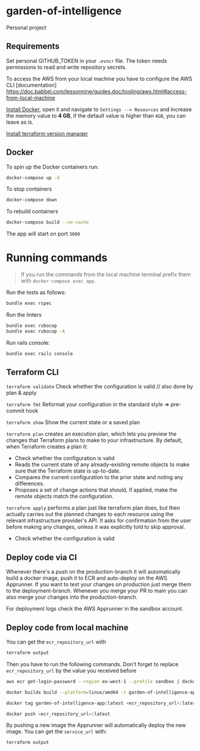 # garden-of-intelligence
Personal project

## Requirements

Set personal GITHUB_TOKEN in your `.evncr` file. The token needs permissions to read and write repository secrets.

To access the AWS from your local machine you have to configure the AWS CLI [documentation] https://doc.babbel.com/lessonnine/guides.doc/tooling/aws.html#access-from-local-machine


[Install Docker](https://docs.docker.com/get-docker/), open it and navigate to `Settings --> Resources` and increase the memory value to **4 GB**, if the default value is higher than `4GB`, you can leave as is.

[Install terraform version manager](https://github.com/tfutils/tfenv) 

## Docker

To spin up the Docker containers run:

```sh
docker-compose up -d
```

To stop containers

```sh
docker-compose down
```

To rebuild containers

```sh
docker-compose build --no-cache
```

The app will start on port `3000`

# Running commands

>If you run the commands from the local machine terminal prefix them with `docker-compose exec app`.

Run the tests as follows:

```sh
bundle exec rspec
```

Run the linters

```sh
bundle exec rubocop
bundle exec rubocop -A
```

Run rails console:
```sh
bundle exec rails console
```

## Terraform CLI

`terraform validate`
Check whether the configuration is valid // also done by plan & apply

`terraform fmt`
Reformat your configuration in the standard style
=>  pre-commit hook

`terraform show`
Show the current state or a saved plan

`terraform plan`
creates an execution plan, which lets you preview the changes that Terraform plans to make to your infrastructure. By default, when Terraform creates a plan it:
- Check whether the configuration is valid
- Reads the current state of any already-existing remote objects to make sure that the Terraform state is up-to-date.
- Compares the current configuration to the prior state and noting any differences.
- Proposes a set of change actions that should, if applied, make the remote objects match the configuration.

`terraform apply`
performs a plan just like terraform plan does, but then actually carries out the planned changes to each resource using the relevant infrastructure provider's API. It asks for confirmation from the user before making any changes, unless it was explicitly told to skip approval.
- Check whether the configuration is valid


## Deploy code via CI

Whenever there's a push on the production-branch it will automatically build a docker image, push it to ECR and auto-deploy on the AWS Apprunner. If you want to test your changes on production just merge them to the deployment-branch. Whenever you merge your PR to main you can also merge your changes into the production-branch.

For deployment logs check the AWS Apprunner in the sandbox account. 

## Deploy code from local machine

You can get the `ecr_repository_url` with
```sh
terraform output
```

Then you have to run the following commands. Don't forget to replace `ecr_repository_url` by the value you received before

```sh
aws ecr get-login-password --region eu-west-1 --profile sandbox | docker login --username AWS --password-stdin <ecr_repository_url>

docker buildx build --platform=linux/amd64 -t garden-of-intelligence-app .

docker tag garden-of-intelligence-app:latest <ecr_repository_url>:latest

docker push <ecr_repository_url>:latest
```

By pushing a new image the Apprunner will automatically deploy the new image. You can get the `service_url` with: 

```sh
terraform output
```